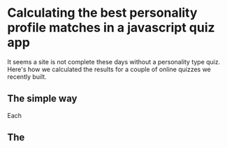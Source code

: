 Calculating the best personality profile matches in a javascript quiz app
====================================

It seems a site is not complete these days without a personality type quiz. Here's how we calculated the results for a couple of online quizzes we recently built. 



## The simple way
Each 


## The 